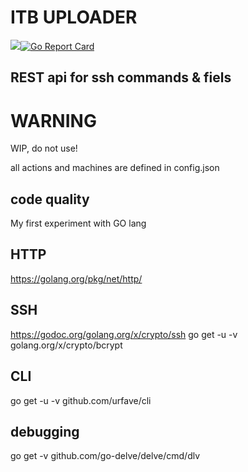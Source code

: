 # ITB UPLOADER
[![](https://github.com/UrbanskiDawid/itb_uploader/workflows/build/badge.svg)](https://github.com/UrbanskiDawid/itb_uploader/actions?query=workflow%3Abuild)[![Go Report Card](https://goreportcard.com/badge/github.com/UrbanskiDawid/itb_uploader)](https://goreportcard.com/report/github.com/UrbanskiDawid/itb_uploader)

## REST api for ssh commands & fiels

# WARNING

WIP, do not use!

all actions and machines are defined in config.json

## code quality
My first experiment with GO lang

## HTTP
https://golang.org/pkg/net/http/

## SSH
https://godoc.org/golang.org/x/crypto/ssh
go get -u -v golang.org/x/crypto/bcrypt

## CLI
go get -u -v  github.com/urfave/cli

## debugging
go get -v github.com/go-delve/delve/cmd/dlv 
